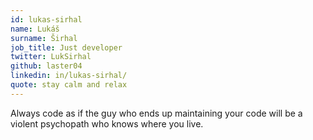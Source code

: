 ```yaml
---
id: lukas-sirhal
name: Lukáš
surname: Širhal
job_title: Just developer
twitter: LukSirhal
github: laster04
linkedin: in/lukas-sirhal/
quote: stay calm and relax
---
```


Always code as if the guy who ends up maintaining your code will be a violent psychopath who knows where you live.
